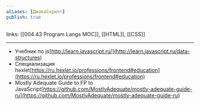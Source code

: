 ```yaml
---
aliases: [ДжаваСкрипт]
publish: true
---
```

links: [[004.43 Program Langs MOC]], [[HTML]], [[CSS]]

---

- Учебник по js[http://learn.javascript.ru/](http://learn.javascript.ru/data-structures)
- Специализация hexlet[https://ru.hexlet.io/professions/frontend#education](https://ru.hexlet.io/professions/frontend#education)
- Mostly Adequate Guide to FP to JavaScript[https://github.com/MostlyAdequate/mostly-adequate-guide-ru](https://github.com/MostlyAdequate/mostly-adequate-guide-ru)